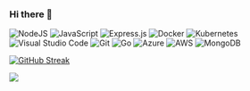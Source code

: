 ### Hi there 👋
  <img alt="NodeJS" src="https://img.shields.io/badge/node.js-%2343853D.svg?style=for-the-badge&logo=node-dot-js&logoColor=white"/> <img alt="JavaScript" src="https://img.shields.io/badge/javascript-%23323330.svg?style=for-the-badge&logo=javascript&logoColor=%23F7DF1E"/>
  <img alt="Express.js" src="https://img.shields.io/badge/express.js-%23404d59.svg?style=for-the-badge&logo=express&logoColor=%2361DAFB"/>
  <img alt="Docker" src="https://img.shields.io/badge/docker-%230db7ed.svg?style=for-the-badge&logo=docker&logoColor=white"/>
  <img alt="Kubernetes" src="https://img.shields.io/badge/kubernetes-%23326ce5.svg?style=for-the-badge&logo=kubernetes&logoColor=white"/>
  <img alt="Visual Studio Code" src="https://img.shields.io/badge/VisualStudioCode-0078d7.svg?style=for-the-badge&logo=visual-studio-code&logoColor=white"/>
  <img alt="Git" src="https://img.shields.io/badge/git-%23F05033.svg?style=for-the-badge&logo=git&logoColor=white"/>
  <img alt="Go" src="https://img.shields.io/badge/go-%2300ADD8.svg?style=for-the-badge&logo=go&logoColor=white"/>
  <img alt="Azure" src="https://img.shields.io/badge/azure-%230072C6.svg?style=for-the-badge&logo=azure-devops&logoColor=white"/>
  <img alt="AWS" src="https://img.shields.io/badge/AWS-%23FF9900.svg?style=for-the-badge&logo=amazon-aws&logoColor=white"/> 
  <img alt="MongoDB" src ="https://img.shields.io/badge/MongoDB-%234ea94b.svg?style=for-the-badge&logo=mongodb&logoColor=white"/>
  
  
[![GitHub Streak](http://github-readme-streak-stats.herokuapp.com?user=sebastian-paul&theme=dark&hide_border=true&date_format=M%20j%5B%2C%20Y%5D)](https://git.io/streak-stats)
<!--
**sebastian-paul/sebastian-paul** is a ✨ _special_ ✨ repository because its `README.md` (this file) appears on your GitHub profile.

Here are some ideas to get you started:

- 🔭 I’m currently working on ...
- 🌱 I’m currently learning ...
- 👯 I’m looking to collaborate on ...
- 🤔 I’m looking for help with ...
- 💬 Ask me about ...
- 📫 How to reach me: ...
- 😄 Pronouns: ...
- ⚡ Fun fact: ...
-->
![](https://komarev.com/ghpvc/?username=sebastian-paul)
